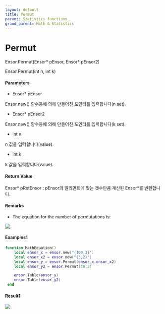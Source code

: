 ```yaml
---
layout: default
title: Permut
parent: Statistics functions
grand_parent: Math & Statistics
---
```


# Permut

Ensor.Permut\(Ensor\* pEnsor, Ensor\* pEnsor2\)

Ensor.Permut\(int n, int k\)

#### Parameters

* Ensor\* pEnsor

Ensor.new\(\) 함수등에 의해 만들어진 포인터를 입력합니다\(n set\).

* Ensor\* pEnsor2

Ensor.new\(\) 함수등에 의해 만들어진 포인터를 입력합니다\(k set\).

* int n

n 값을 입력합니다\(value\).

* int k

k 값을 입력합니다\(value\).

#### Return Value

Ensor\* pRetEnsor : pEnsor의 엘리먼트에 맞는 갯수만큼 계산된 Ensor\*를 반환합니다.

#### Remarks

* The equation for the number of permutations is:

![](/StatisticsAPI/PermutFunc.png)

#### Examples1

```lua
function MathEquation()
 	local ensor_x = ensor.new("{100,3}")
	local ensor_x2 = ensor.new("{3,2}")
 	local ensor_y = ensor.Permut(ensor_x,ensor_x2)
	local ensor_y2 = ensor.Permut(10,3)

 	ensor.Table(ensor_y)
	ensor.Table(ensor_y2)
 end
```

#### Result1

![](/StatisticsAPI/PermutResultTable.png)

